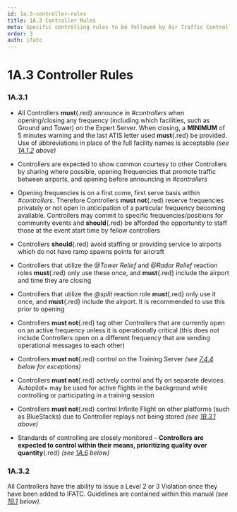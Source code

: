 ```yaml
---
id: 1a.3-controller-rules
title: 1A.3 Controller Rules
meta: Specific controlling rules to be followed by Air Traffic Controllers within Infinite Flight.
order: 3
auth: ifatc
---
```


# 1A.3 Controller Rules



### 1A.3.1

- All Controllers **must**{.red} announce in *#controllers* when opening/closing any frequency (including which facilities, such as Ground and Tower) on the Expert Server. When closing, a **MINIMUM** of 5 minutes warning and the last ATIS letter used **must**{.red} be provided. Use of abbreviations in place of the full facility names is acceptable *(see [1A.1.2](/guide/atc-manual/1a.-administration/1a.1-discord-communication#1a.1.2) above)*
- Controllers are expected to show common courtesy to other Controllers by sharing where possible, opening frequencies that promote traffic between airports, and opening before announcing in *#controllers*

- Opening frequencies is on a first come, first serve basis within *#controllers*. Therefore Controllers **must not**{.red} reserve frequencies privately or not open in anticipation of a particular frequency becoming available. Controllers may commit to specific frequencies/positions for community events and **should**{.red} be afforded the opportunity to staff those at the event start time by fellow controllers

- Controllers **should**{.red} avoid staffing or providing service to airports which do not have ramp spawns points for aircraft
- Controllers that utilize the *@Tower Relief* and *@Radar Relief* reaction roles **must**{.red} only use these once, and **must**{.red} include the airport and time they are closing
- Controllers that utilize the *@split* reaction role **must**{.red} only use it once, and **must**{.red} include the airport. It is recommended to use this prior to opening
- Controllers **must not**{.red} tag other Controllers that are currently open on an active frequency unless it is operationally critical (this does not include Controllers open on a different frequency that are sending operational messages to each other)
- Controllers **must not**{.red} control on the Training Server *(see [7.4.4](/guide/atc-manual/7.-recruitment-and-training/7.4-radar-written-and-practical-tests#7.4.4) below for exceptions)*
- Controllers **must not**{.red} actively control and fly on separate devices. Autopilot+ may be used for active flights in the background while controlling or participating in a training session
- Controllers **must not**{.red} control Infinite Flight on other platforms (such as BlueStacks) due to Controller replays not being stored *(see [1B.3.1](/guide/atc-manual/1b.-violations/1b.3-incident-resolution-procedure#1b.3.1) above)*
- Standards of controlling are closely monitored – **Controllers are expected to control within their means,  prioritizing quality over quantity**{.red} *(see [1A.6](/guide/atc-manual/1a.-administration/1a.6-rank-structure#1a.6-rank-structure) below)*



### 1A.3.2

All Controllers have the ability to issue a Level 2 or 3 Violation once they have been added to IFATC. Guidelines are contained within this manual *(see [1B.1](/guide/atc-manual/1b.-violations/1b.1-overview#1b.1-overview) below).*

